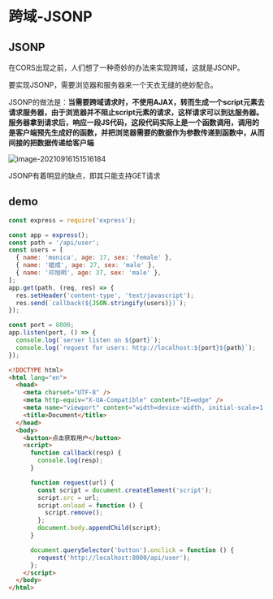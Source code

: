 # 跨域-JSONP
## JSONP

在CORS出现之前，人们想了一种奇妙的办法来实现跨域，这就是JSONP。

要实现JSONP，需要浏览器和服务器来一个天衣无缝的绝妙配合。

JSONP的做法是：**当需要跨域请求时，不使用AJAX，转而生成一个script元素去请求服务器，由于浏览器并不阻止script元素的请求，这样请求可以到达服务器。服务器拿到请求后，响应一段JS代码，这段代码实际上是一个函数调用，调用的是客户端预先生成好的函数，并把浏览器需要的数据作为参数传递到函数中，从而间接的把数据传递给客户端**

![image-20210916151516184](http://mdrs.yuanjin.tech/img/20210916151516.png)

JSONP有着明显的缺点，即其只能支持GET请求

## demo
```js
const express = require('express');

const app = express();
const path = '/api/user';
const users = [
  { name: 'monica', age: 17, sex: 'female' },
  { name: '姬成', age: 27, sex: 'male' },
  { name: '邓旭明', age: 37, sex: 'male' },
];
app.get(path, (req, res) => {
  res.setHeader('content-type', 'text/javascript');
  res.send(`callback(${JSON.stringify(users)})`);
});

const port = 8000;
app.listen(port, () => {
  console.log(`server listen on ${port}`);
  console.log(`request for users: http://localhost:${port}${path}`);
});

```

```html
<!DOCTYPE html>
<html lang="en">
  <head>
    <meta charset="UTF-8" />
    <meta http-equiv="X-UA-Compatible" content="IE=edge" />
    <meta name="viewport" content="width=device-width, initial-scale=1.0" />
    <title>Document</title>
  </head>
  <body>
    <button>点击获取用户</button>
    <script>
      function callback(resp) {
        console.log(resp);
      }

      function request(url) {
        const script = document.createElement('script');
        script.src = url;
        script.onload = function () {
          script.remove();
        };
        document.body.appendChild(script);
      }

      document.querySelector('button').onclick = function () {
        request('http://localhost:8000/api/user');
      };
    </script>
  </body>
</html>
```

